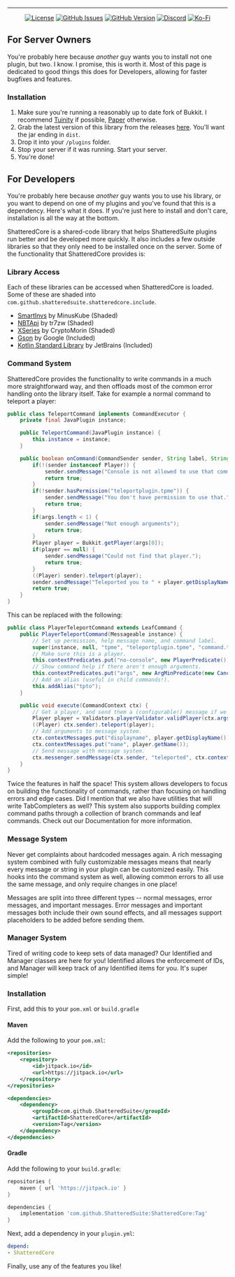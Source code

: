 <p align="center"><img src="https://raw.githubusercontent.com/ShatteredSuite/ShatteredCore/master/header.png" alt=""/></p>

-----
<p align="center">
<a href="https://github.com/ShatteredSuite/ShatteredCore/blob/master/LICENSE"><img alt="License" src="https://img.shields.io/github/license/ShatteredSuite/ShatteredCore?style=for-the-badge&logo=github" /></a>
<a href="https://github.com/ShatteredSuite/ShatteredCore/issues"><img alt="GitHub Issues" src="https://img.shields.io/github/issues/ShatteredSuite/ShatteredCore?style=for-the-badge&logo=github" /></a>
<a href="https://github.com/ShatteredSuite/ShatteredCore/releases"><img alt="GitHub Version" src="https://img.shields.io/github/release/ShatteredSuite/ShatteredCore?label=Github%20Version&style=for-the-badge&logo=github" /></a>
<a href="https://discord.gg/zUbNX9t"><img alt="Discord" src="https://img.shields.io/badge/Get%20Help-On%20Discord-%237289DA?style=for-the-badge&logo=discord" /></a>
<a href="ko-fi.com/uberpilot"><img alt="Ko-Fi" src="https://img.shields.io/badge/Support-on%20Ko--fi-%23F16061?style=for-the-badge&logo=ko-fi" /></a>
</p>

## For Server Owners

You're probably here because *another* guy wants you to install not one plugin, but two. I know. I promise, this is worth
it. Most of this page is dedicated to good things this does for Developers, allowing for faster bugfixes and features.

### Installation

1. Make sure you're running a reasonably up to date fork of Bukkit. I recommend 
[Tuinity](https://github.com/Spottedleaf/Tuinity) if possible, [Paper](https://papermc.io) otherwise.
2. Grab the latest version of this library from the releases [here](https://github.com/ShatteredSuite/ShatteredCore/releases/latest).
You'll want the jar ending in `dist`.
3. Drop it into your `/plugins` folder.
4. Stop your server if it was running. Start your server.
5. You're done!

## For Developers

You're probably here because *another* guy wants you to use his library, or you want to depend on one of my plugins and 
you've found that this is a dependency. Here's what it does. If you're just here to install and don't care, installation
is all the way at the bottom.

ShatteredCore is a shared-code library that helps ShatteredSuite plugins run better and be developed more quickly. It also 
includes a few outside libraries so that they only need to be installed once on the server. Some of the functionality that 
ShatteredCore provides is:

### Library Access
Each of these libraries can be accessed when ShatteredCore is loaded. Some of these are shaded into 
`com.github.shatteredsuite.shatteredcore.include`.
* [SmartInvs](https://github.com/MinusKube/SmartInvs) by MinusKube (Shaded)
* [NBTApi](https://github.com/tr7zw/Item-NBT-API) by tr7zw (Shaded)
* [XSeries](https://github.com/CryptoMorin/XSeries) by CryptoMorin (Shaded)
* [Gson](https://github.com/google/gson) by Google (Included)
* [Kotlin Standard Library](https://kotlinlang.org/) by JetBrains (Included)

### Command System
ShatteredCore provides the functionality to write commands in a much more straightforward way, and then offloads most of 
the common error handling onto the library itself. Take for example a normal command to teleport a player:
```java
public class TeleportCommand implements CommandExecutor {
    private final JavaPlugin instance;

    public TeleportCommand(JavaPlugin instance) {
        this.instance = instance;
    }

    public boolean onCommand(CommandSender sender, String label, String[] args) {
        if(!(sender instanceof Player)) {
            sender.sendMessage("Console is not allowed to use that command.");
            return true;
        }
        if(!sender.hasPermission("teleportplugin.tpme")) {
            sender.sendMessage("You don't have permission to use that.");
            return true;
        }
        if(args.length < 1) {
            sender.sendMessage("Not enough arguments");
            return true;
        }
        Player player = Bukkit.getPlayer(args[0]);
        if(player == null) {
            sender.sendMessage("Could not find that player.");
            return true;
        }
        ((Player) sender).teleport(player);
        sender.sendMessage("Teleported you to " + player.getDisplayName());
        return true;
    }
}
```

This can be replaced with the following:

```java
public class PlayerTeleportCommand extends LeafCommand {
    public PlayerTeleportCommand(Messageable instance) {
        // Set up permission, help message name, and command label.
        super(instance, null, "tpme", "teleportplugin.tpme", "command.tpme");
        // Make sure this is a player.
        this.contextPredicates.put("no-console", new PlayerPredicate());
        // Show command help if there aren't enough arguments.
        this.contextPredicates.put("args", new ArgMinPredicate(new CancelResponse(this.helpPath), 1));
        // Add an alias (useful in child commands!).
        this.addAlias("tpto");
    }

    public void execute(CommandContext ctx) {
        // Get a player, and send them a (configurable!) message if we can't find them.
        Player player = Validators.playerValidator.validPlayer(ctx.args[0]);
        ((Player) ctx.sender).teleport(player);
        // Add arguments to message system.
        ctx.contextMessages.put("displayname", player.getDisplayName());
        ctx.contextMessages.put("name", player.getName());
        // Send message with message system.
        ctx.messenger.sendMessage(ctx.sender, "teleported", ctx.contextMessages);
    }
}
```
Twice the features in half the space! This system allows developers to focus on building the functionality of commands, 
rather than focusing on handling errors and edge cases. Did I mention that we also have utilities that will write 
TabCompleters as well? This system also supports building complex command paths through a collection of branch commands and 
leaf commands. Check out our Documentation for more information.

### Message System

Never get complaints about hardcoded messages again. A rich messaging system combined with fully customizable messages
means that nearly every message or string in your plugin can be customized easily. This hooks into the command system as 
well, allowing common errors to all use the same message, and only require changes in one place!

Messages are split into three different types -- normal messages, error messages, and important messages. Error messages 
and important messages both include their own sound effects, and all messages support placeholders to be added before 
sending them.

### Manager System

Tired of writing code to keep sets of data managed? Our Identified and Manager classes are here for you! Identified allows
the enforcement of IDs, and Manager will keep track of any Identified items for you. It's super simple!

### Installation

First, add this to your `pom.xml` or `build.gradle`
#### Maven
Add the following to your `pom.xml`:
```xml
<repositories> 
    <repository>
        <id>jitpack.io</id>
        <url>https://jitpack.io</url>
    </repository>
</repositories>

<dependencies>
    <dependency>
        <groupId>com.github.ShatteredSuite</groupId>
        <artifactId>ShatteredCore</artifactId>
        <version>Tag</version>
    </dependency>
</dependencies>
```

#### Gradle
Add the following to your `build.gradle`:
```groovy
repositories {
    maven { url 'https://jitpack.io' }
}

dependencies {
    implementation 'com.github.ShatteredSuite:ShatteredCore:Tag'
}
```

Next, add a dependency in your `plugin.yml`:
```yaml
depend:
- ShatteredCore
```

Finally, use any of the features you like!